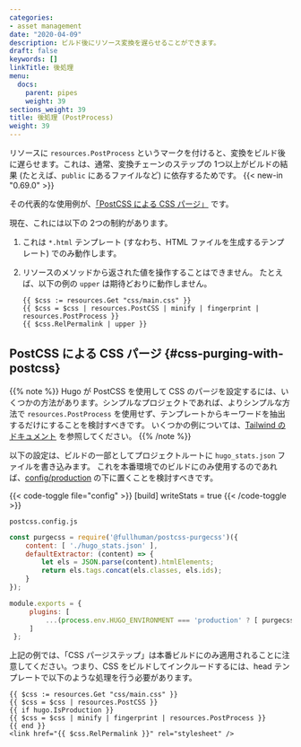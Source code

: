 ```yaml
---
categories:
- asset management
date: "2020-04-09"
description: ビルド後にリソース変換を遅らせることができます。
draft: false
keywords: []
linkTitle: 後処理
menu:
  docs:
    parent: pipes
    weight: 39
sections_weight: 39
title: 後処理 (PostProcess)
weight: 39
---
```


リソースに `resources.PostProcess` というマークを付けると、変換をビルド後に遅らせます。これは、通常、変換チェーンのステップの 1つ以上がビルドの結果 (たとえば、`public` にあるファイルなど) に依存するためです。 {{< new-in "0.69.0" >}}

その代表的な使用例が、[「PostCSS による CSS パージ」](#css-purging-with-postcss) です。

現在、これには以下の 2つの制約があります。

1. これは `*.html` テンプレート (すなわち、HTML ファイルを生成するテンプレート) でのみ動作します。
2. リソースのメソッドから返された値を操作することはできません。 たとえば、以下の例の `upper` は期待どおりに動作しません。

    ```go-html-template
    {{ $css := resources.Get "css/main.css" }}
    {{ $css = $css | resources.PostCSS | minify | fingerprint | resources.PostProcess }}
    {{ $css.RelPermalink | upper }}
    ```

## PostCSS による CSS パージ {#css-purging-with-postcss}

{{% note %}}
Hugo が PostCSS を使用して CSS のパージを設定するには、いくつかの方法があります。シンプルなプロジェクトであれば、よりシンプルな方法で `resources.PostProcess` を使用せず、テンプレートからキーワードを抽出するだけにすることを検討すべきです。 いくつかの例については、[Tailwind のドキュメント](https://tailwindcss.com/docs/controlling-file-size/#app) を参照してください。
{{% /note %}}

以下の設定は、ビルドの一部としてプロジェクトルートに `hugo_stats.json` ファイルを書き込みます。 これを本番環境でのビルドにのみ使用するのであれば、[config/production](/getting-started/configuration/#configuration-directory) の下に置くことを検討すべきです。

{{< code-toggle file="config" >}}
[build]
  writeStats = true
{{< /code-toggle >}}

`postcss.config.js`

```js
const purgecss = require('@fullhuman/postcss-purgecss')({
    content: [ './hugo_stats.json' ],
    defaultExtractor: (content) => {
        let els = JSON.parse(content).htmlElements;
        return els.tags.concat(els.classes, els.ids);
    }
});

module.exports = {
     plugins: [
         ...(process.env.HUGO_ENVIRONMENT === 'production' ? [ purgecss ] : [])
     ]
 };
```

上記の例では、「CSS パージステップ」は本番ビルドにのみ適用されることに注意してください。つまり、CSS をビルドしてインクルードするには、head テンプレートで以下のような処理を行う必要があります。

```go-html-template
{{ $css := resources.Get "css/main.css" }}
{{ $css = $css | resources.PostCSS }}
{{ if hugo.IsProduction }}
{{ $css = $css | minify | fingerprint | resources.PostProcess }}
{{ end }}
<link href="{{ $css.RelPermalink }}" rel="stylesheet" />
```

